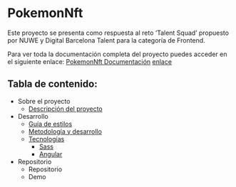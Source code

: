 # PokemonNft

Este proyecto se presenta como respuesta al reto ‘Talent Squad’ propuesto por NUWE y Digital Barcelona Talent para la categoría de Frontend. 

Para ver toda la documentación completa del proyecto puedes acceder en el siguiente enlace: [PokemonNft Documentación](https://www.notion.so/PokemonNft-6efd1738e0b34e1b99ae1e3ec51af98f)
<a href="https://www.notion.so/PokemonNft-6efd1738e0b34e1b99ae1e3ec51af98f" target="_blank" >enlace</a>
## Tabla de contenido:
  * Sobre el proyecto
    - [Descripción del proyecto](https://www.notion.so/Descripci-n-del-proyecto-e91600fff4a44f01b6a0a59d4713296d)
  * Desarrollo
    - [Guía de estilos](https://www.notion.so/Gu-a-de-estilos-9a9fc0c313e7409fa0a5b663aae15692)
    - [Metodología y desarrollo](https://www.notion.so/Metodolog-a-y-desarrollo-37125f63e636444bad2bd7b461b5ac15)
    - [Tecnologías](https://www.notion.so/Tecnolog-as-47915f1de69c4891a851a9e4e933d92d)
      + [Sass](https://www.notion.so/Sass-c4d303bddb604ebba86960460edaa90b)
      + [Angular](https://www.notion.so/Angular-0bcc24e958c3458b9be168bf325384df)
  * Repositorio
    - Repositorio
    - Demo 
